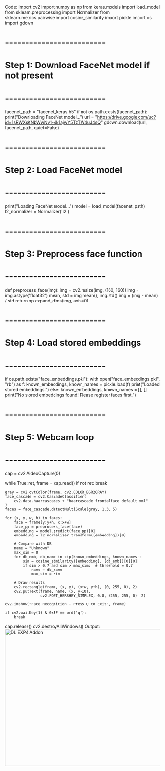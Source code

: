 Code:
import cv2
import numpy as np
from keras.models import load_model
from sklearn.preprocessing import Normalizer
from sklearn.metrics.pairwise import cosine_similarity
import pickle
import os
import gdown

# -------------------------
# Step 1: Download FaceNet model if not present
# -------------------------
facenet_path = "facenet_keras.h5"
if not os.path.exists(facenet_path):
    print("Downloading FaceNet model...")
    url = "https://drive.google.com/uc?id=1sRWXsKNbWwNv1-4k1ajwY5TzTW4uJ4sQ"
    gdown.download(url, facenet_path, quiet=False)

# -------------------------
# Step 2: Load FaceNet model
# -------------------------
print("Loading FaceNet model...")
model = load_model(facenet_path)
l2_normalizer = Normalizer('l2')

# -------------------------
# Step 3: Preprocess face function
# -------------------------
def preprocess_face(img):
    img = cv2.resize(img, (160, 160))
    img = img.astype('float32')
    mean, std = img.mean(), img.std()
    img = (img - mean) / std
    return np.expand_dims(img, axis=0)

# -------------------------
# Step 4: Load stored embeddings
# -------------------------
if os.path.exists("face_embeddings.pkl"):
    with open("face_embeddings.pkl", "rb") as f:
        known_embeddings, known_names = pickle.load(f)
    print("Loaded stored embeddings.")
else:
    known_embeddings, known_names = [], []
    print("No stored embeddings found! Please register faces first.")

# -------------------------
# Step 5: Webcam loop
# -------------------------
cap = cv2.VideoCapture(0)

while True:
    ret, frame = cap.read()
    if not ret:
        break

    gray = cv2.cvtColor(frame, cv2.COLOR_BGR2GRAY)
    face_cascade = cv2.CascadeClassifier(
        cv2.data.haarcascades + "haarcascade_frontalface_default.xml"
    )
    faces = face_cascade.detectMultiScale(gray, 1.3, 5)

    for (x, y, w, h) in faces:
        face = frame[y:y+h, x:x+w]
        face_pp = preprocess_face(face)
        embedding = model.predict(face_pp)[0]
        embedding = l2_normalizer.transform([embedding])[0]

        # Compare with DB
        name = "Unknown"
        max_sim = 0
        for db_emb, db_name in zip(known_embeddings, known_names):
            sim = cosine_similarity([embedding], [db_emb])[0][0]
            if sim > 0.7 and sim > max_sim:  # threshold = 0.7
                name = db_name
                max_sim = sim

        # Draw results
        cv2.rectangle(frame, (x, y), (x+w, y+h), (0, 255, 0), 2)
        cv2.putText(frame, name, (x, y-10),
                    cv2.FONT_HERSHEY_SIMPLEX, 0.8, (255, 255, 0), 2)

    cv2.imshow("Face Recognition - Press Q to Exit", frame)

    if cv2.waitKey(1) & 0xFF == ord('q'):
        break

cap.release()
cv2.destroyAllWindows()
Output:
<img width="529" height="445" alt="DL EXP4 Addon" src="https://github.com/user-attachments/assets/16b50650-2fe9-45a6-972f-cc82ec5c4e48" />
